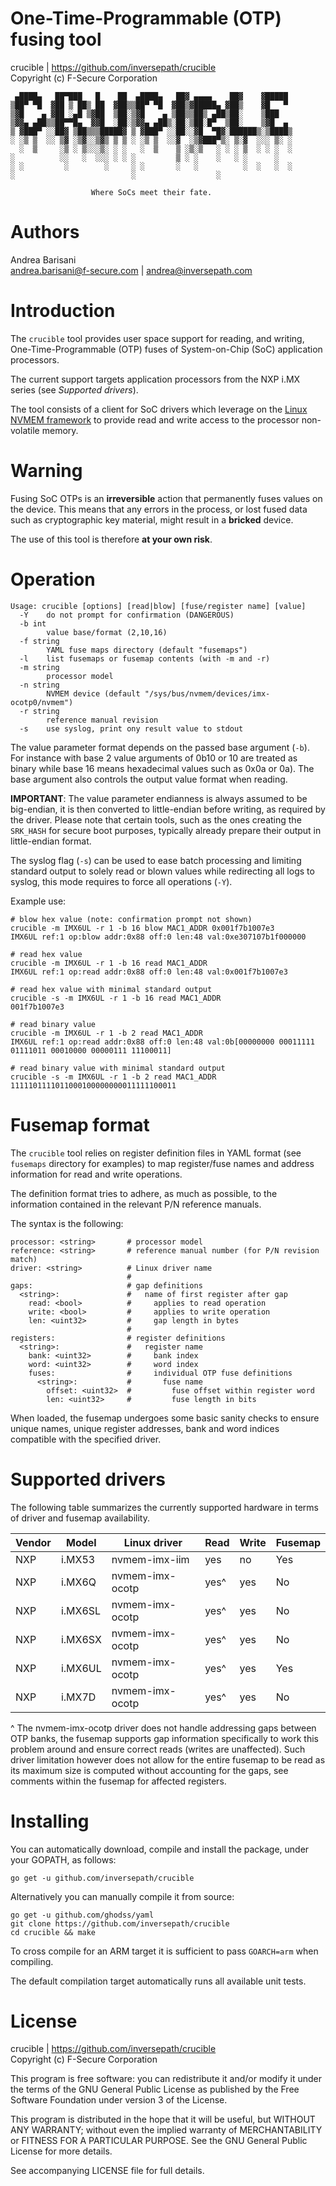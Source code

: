 One-Time-Programmable (OTP) fusing tool
=======================================

crucible | https://github.com/inversepath/crucible  
Copyright (c) F-Secure Corporation

```
 ▄████▄   ██▀███   █    ██  ▄████▄   ██▓ ▄▄▄▄    ██▓    ▓█████
▒██▀ ▀█  ▓██ ▒ ██▒ ██  ▓██▒▒██▀ ▀█  ▓██▒▓█████▄ ▓██▒    ▓█   ▀
▒▓█    ▄ ▓██ ░▄█ ▒▓██  ▒██░▒▓█    ▄ ▒██▒▒██▒ ▄██▒██░    ▒███
▒▓▓▄ ▄██▒▒██▀▀█▄  ▓▓█  ░██░▒▓▓▄ ▄██▒░██░▒██░█▀  ▒██░    ▒▓█  ▄
▒ ▓███▀ ░░██▓ ▒██▒▒▒█████▓ ▒ ▓███▀ ░░██░░▓█  ▀█▓░██████▒░▒████▒
░ ░▒ ▒  ░░ ▒▓ ░▒▓░░▒▓▒ ▒ ▒ ░ ░▒ ▒  ░░▓  ░▒▓███▀▒░ ▒░▓  ░░░ ▒░ ░
  ░  ▒     ░▒ ░ ▒░░░▒░ ░ ░   ░  ▒    ▒ ░▒░▒   ░ ░ ░ ▒  ░ ░ ░  ░
░          ░░   ░  ░░░ ░ ░ ░         ▒ ░ ░    ░   ░ ░      ░
░ ░         ░        ░     ░ ░       ░   ░          ░  ░   ░  ░
░                          ░                  ░

                  Where SoCs meet their fate.
```

Authors
=======

Andrea Barisani  
andrea.barisani@f-secure.com | andrea@inversepath.com  

Introduction
============

The `crucible` tool provides user space support for reading, and writing,
One-Time-Programmable (OTP) fuses of System-on-Chip (SoC) application
processors.

The current support targets application processors from the NXP i.MX series
(see _Supported drivers_).

The tool consists of a client for SoC drivers which leverage on the
[Linux NVMEM framework](https://github.com/torvalds/linux/blob/master/Documentation/nvmem/nvmem.txt)
to provide read and write access to the processor non-volatile memory.

Warning
=======

Fusing SoC OTPs is an **irreversible** action that permanently fuses values on
the device. This means that any errors in the process, or lost fused data such
as cryptographic key material, might result in a **bricked** device.

The use of this tool is therefore **at your own risk**.

Operation
=========

```
Usage: crucible [options] [read|blow] [fuse/register name] [value]
  -Y	do not prompt for confirmation (DANGEROUS)
  -b int
    	value base/format (2,10,16)
  -f string
    	YAML fuse maps directory (default "fusemaps")
  -l	list fusemaps or fusemap contents (with -m and -r)
  -m string
    	processor model
  -n string
    	NVMEM device (default "/sys/bus/nvmem/devices/imx-ocotp0/nvmem")
  -r string
    	reference manual revision
  -s	use syslog, print ony result value to stdout
```

The value parameter format depends on the passed base argument (`-b`). For
instance with base 2 value arguments of 0b10 or 10 are treated as binary while
base 16 means hexadecimal values such as 0x0a or 0a). The base argument also
controls the output value format when reading.

**IMPORTANT**: The value parameter endianness is always assumed to be
big-endian, it is then converted to little-endian before writing, as required
by the driver. Please note that certain tools, such as the ones creating the
`SRK_HASH` for secure boot purposes, typically already prepare their output in
little-endian format.

The syslog flag (`-s`) can be used to ease batch processing and limiting
standard output to solely read or blown values while redirecting all logs to
syslog, this mode requires to force all operations (`-Y`).

Example use:

```
# blow hex value (note: confirmation prompt not shown)
crucible -m IMX6UL -r 1 -b 16 blow MAC1_ADDR 0x001f7b1007e3
IMX6UL ref:1 op:blow addr:0x88 off:0 len:48 val:0xe307107b1f000000

# read hex value
crucible -m IMX6UL -r 1 -b 16 read MAC1_ADDR
IMX6UL ref:1 op:read addr:0x88 off:0 len:48 val:0x001f7b1007e3

# read hex value with minimal standard output
crucible -s -m IMX6UL -r 1 -b 16 read MAC1_ADDR
001f7b1007e3

# read binary value
crucible -m IMX6UL -r 1 -b 2 read MAC1_ADDR
IMX6UL ref:1 op:read addr:0x88 off:0 len:48 val:0b[00000000 00011111 01111011 00010000 00000111 11100011]

# read binary value with minimal standard output
crucible -s -m IMX6UL -r 1 -b 2 read MAC1_ADDR
1111101111011000100000000011111100011
```

Fusemap format
==============

The `crucible` tool relies on register definition files in YAML format (see
`fusemaps` directory for examples) to map register/fuse names and address
information for read and write operations.

The definition format tries to adhere, as much as possible, to the information
contained in the relevant P/N reference manuals.

The syntax is the following:

```
processor: <string>       # processor model
reference: <string>       # reference manual number (for P/N revision match)
driver: <string>          # Linux driver name
                          #
gaps:                     # gap definitions
  <string>:               #   name of first register after gap
    read: <bool>          #     applies to read operation
    write: <bool>         #     applies to write operation
    len: <uint32>         #     gap length in bytes
                          #
registers:                # register definitions
  <string>:               #   register name
    bank: <uint32>        #     bank index
    word: <uint32>        #     word index
    fuses:                #     individual OTP fuse definitions
      <string>:           #       fuse name
        offset: <uint32>  #         fuse offset within register word
        len: <uint32>     #         fuse length in bits
```

When loaded, the fusemap undergoes some basic sanity checks to ensure unique
names, unique register addresses, bank and word indices compatible with the
specified driver.

Supported drivers
=================

The following table summarizes the currently supported hardware in terms of
driver and fusemap availability.

| Vendor | Model   | Linux driver    | Read  | Write | Fusemap |
|--------|---------|-----------------|-------|-------|---------|
| NXP    | i.MX53  | nvmem-imx-iim   | yes   | no    | Yes     |
| NXP    | i.MX6Q  | nvmem-imx-ocotp | yes^  | yes   | No      |
| NXP    | i.MX6SL | nvmem-imx-ocotp | yes^  | yes   | No      |
| NXP    | i.MX6SX | nvmem-imx-ocotp | yes^  | yes   | No      |
| NXP    | i.MX6UL | nvmem-imx-ocotp | yes^  | yes   | Yes     |
| NXP    | i.MX7D  | nvmem-imx-ocotp | yes^  | yes   | No      |

^ The nvmem-imx-ocotp driver does not handle addressing gaps between OTP banks,
the fusemap supports gap information specifically to work this problem around
and ensure correct reads (writes are unaffected). Such driver limitation
however does not allow for the entire fusemap to be read as its maximum size is
computed without accounting for the gaps, see comments within the fusemap for
affected registers.

Installing
==========

You can automatically download, compile and install the package, under your
GOPATH, as follows:

```
go get -u github.com/inversepath/crucible
```

Alternatively you can manually compile it from source:

```
go get -u github.com/ghodss/yaml
git clone https://github.com/inversepath/crucible
cd crucible && make
```

To cross compile for an ARM target it is sufficient to pass `GOARCH=arm` when
compiling.

The default compilation target automatically runs all available unit tests.

License
=======

crucible | https://github.com/inversepath/crucible  
Copyright (c) F-Secure Corporation

This program is free software: you can redistribute it and/or modify it under
the terms of the GNU General Public License as published by the Free Software
Foundation under version 3 of the License.

This program is distributed in the hope that it will be useful, but WITHOUT ANY
WARRANTY; without even the implied warranty of MERCHANTABILITY or FITNESS FOR A
PARTICULAR PURPOSE. See the GNU General Public License for more details.

See accompanying LICENSE file for full details.
